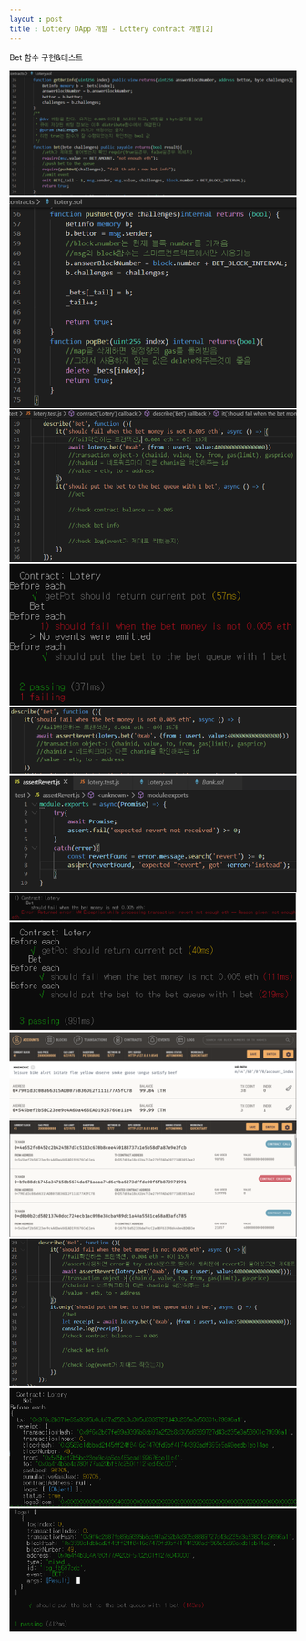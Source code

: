 ```yaml
---
layout : post
title : Lottery DApp 개발 - Lottery contract 개발[2]
---
```

Bet 함수 구현&테스트

<img src="/assets/images/4-6_5.PNG">


<img src="/assets/images/4-6_6.PNG">


<img src="/assets/images/4-6_7.PNG">


<img src="/assets/images/4-6_8.PNG">


<img src="/assets/images/4-6_9.PNG">


<img src="/assets/images/4-6_10.PNG">


<img src="/assets/images/4-6_11.PNG">


<img src="/assets/images/4-6_12.PNG">


<img src="/assets/images/4-6_13.PNG">


<img src="/assets/images/4-6_14.PNG">


<img src="/assets/images/4-6_15.PNG">


<img src="/assets/images/4-6_16.PNG">


<img src="/assets/images/4-6_17.PNG">